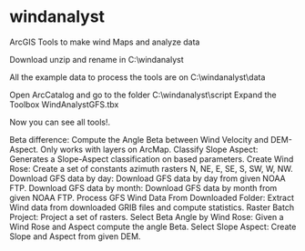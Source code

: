 # windanalyst
ArcGIS Tools to make wind Maps and analyze data

Download unzip and rename in C:\windanalyst

All the example data to process the tools are on C:\windanalyst\data

Open ArcCatalog and go to the folder C:\windanalyst\script
Expand the Toolbox WindAnalystGFS.tbx

Now you can see all tools!.

Beta difference: Compute the Angle Beta between Wind Velocity and DEM-Aspect. Only works with layers on ArcMap.
Classify Slope Aspect: Generates a Slope-Aspect classification on based parameters.
Create Wind Rose: Create a set of constants azimuth rasters N, NE, E, SE, S, SW, W, NW.
Download GFS data by day: Download GFS data by day from given NOAA FTP.
Download GFS data by month: Download GFS data by month from given NOAA FTP.
Process GFS Wind Data From Downloaded Folder: Extract Wind data from downloaded GRIB files and compute statistics.
Raster Batch Project: Project a set of rasters.
Select Beta Angle by Wind Rose: Given a Wind Rose and Aspect compute the angle Beta.
Select Slope Aspect: Create Slope and Aspect from given DEM.

 



